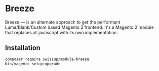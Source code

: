 # Breeze

Breeze — is an alternate approach to get the performant Luma/Blank/Custom based
Magento 2 frontend. It's a Magento 2 module that replaces all javascript with
its own implementation.

## Installation

```bash
composer require swissup/module-breeze
bin/magento setup:upgrade
```
